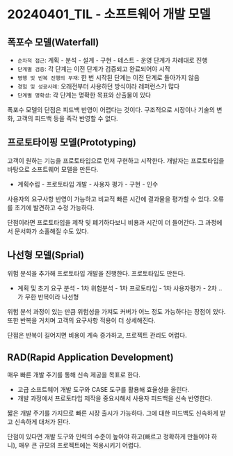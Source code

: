 # 20240401_TIL - 소프트웨어 개발 모델

## 폭포수 모델(Waterfall)

- `순차적 접근`: 계획 - 분석 - 설계 - 구현 - 테스트 - 운영 단계가 차례대로 진행
- `단계별 검증`: 각 단계는 이전 단계가 검증되고 완료되어야 시작
- `병행 및 반복 진행의 부재`: 한 번 시작된 단계는 이전 단계로 돌아가지 않음
- `경험 및 성공사례`: 오래전부터 사용하던 방식이라 레퍼런스가 많다
- `단계별 명확성`: 각 단계는 명확한 목표와 산출물이 있다

폭포수 모델의 단점은 피드백 반영이 어렵다는 것이다. 구조적으로 시장이나 기술의 변화, 고객의 피드백 등을 즉각 반영할 수 없다.

## 프로토타이핑 모델(Prototyping)

고객이 원하는 기능을 프로토타입으로 먼저 구현하고 시작한다. 개발자는 프로토타입을 바탕으로 소프트웨어 모델을 만든다.

- 계획수립 - 프로토타입 개발 - 사용자 평가 - 구현 - 인수

사용자의 요구사항 반영이 가능하고 비교적 빠른 시간에 결과물을 평가할 수 있다. 오류를 초기에 발견하고 수정 가능하다.

단점이라면 프로토타입을 제작 및 폐기하다보니 비용과 시간이 더 들어간다. 그 과정에서 문서화가 소홀해질 수도 있다.

## 나선형 모델(Sprial)

위험 분석을 추가해 프로토타입 개발을 진행한다. 프로토타입도 만든다. 

- 계획 및 초기 요구 분석 - 1차 위험분석 - 1차 프로토타입 - 1차 사용자평가 - 2차 ..가 무한 반복이라 나선형

위험 분석 과정이 있는 만큼 위험성을 가져도 커버가 어느 정도 가능하다는 장점이 있다. 또한 반복을 거치며 고객의 요구사항 적용이 더 상세해진다.

단점은 반복이 길어지면 비용이 계속 증가하고, 프로젝트 관리도 어렵다.

## RAD(Rapid Application Development)

매우 빠른 개발 주기를 통해 신속 제공을 목표로 한다. 

- 고급 소프트웨어 개발 도구와 CASE 도구를 활용해 효율성을 올린다.
- 개발 과정에서 프로토타입 제작을 중요시해서 사용자 피드백을 신속 반영한다.

짧은 개발 주기를 가지므로 빠른 시장 출시가 가능하다. 그에 대한 피드백도 신속하게 받고 신속하게 대처가 된다.

단점이 있다면 개발 도구와 인력의 수준이 높아야 하고(빠르고 정확하게 만들어야 하니), 매우 큰 규모의 프로젝트에는 적용시키기 어렵다.